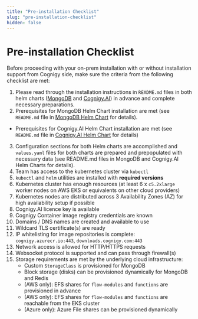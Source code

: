 ```yaml
---
title: "Pre-installation Checklist"
slug: "pre-installation-checklist"
hidden: false
---
```


# Pre-installation Checklist

Before proceeding with your on-prem installation with or without installation support from Cognigy side, make sure the criteria from the following checklist are met:
1. Please read through the installation instructions in `README.md` files in both helm charts ([MongoDB](https://github.com/Cognigy/cognigy-mongodb-helm-chart) and [Cognigy.AI](https://github.com/Cognigy/cognigy-ai-helm-chart)) in advance and complete necessary preparations.
2. Prerequisites for MongoDB Helm Chart installation are met (see `README.md` file in [MongoDB Helm Chart](https://github.com/Cognigy/cognigy-mongodb-helm-chart) for details).
- Prerequisites for Cognigy.AI Helm Chart installation are met (see `README.md` file in [Cognigy.AI Helm Chart](https://github.com/Cognigy/cognigy-ai-helm-chart) for details)
3. Configuration sections for both Helm charts are accomplished and `values.yaml` files for both charts are prepared and prepopulated with necessary data (see README.md files in MongoDB and Cognigy.AI Helm Charts for details).
4. Team has access to the kubernetes cluster via `kubectl`
5. `kubectl` and `helm` utilities are installed with **required versions**
6. Kubernetes cluster has enough resources (at least 6 x `c5.2xlarge` worker nodes on AWS EKS or equivalents on other cloud providers)
7. Kubernetes nodes are distributed across 3 Availability Zones (AZ) for high availability setup if possible
8. Cognigy.AI licence key is available
9. Cognigy Container image registry credentials are known
10. Domains / DNS names are created and available to use
11. Wildcard TLS certificate(s) are ready
12. IP whitelisting for image repositories is complete: `cognigy.azurecr.io:443`, `downloads.cognigy.com:443`
13. Network access is allowed for HTTP/HTTPS requests
14. Websocket protocol is supported and can pass through firewall(s)
15. Storage requirements are met by the underlying cloud infrastructure:
    - Custom `StorageClass` is provisioned for MongoDB
    - Block storage (disks) can be provisioned dynamically for MongoDB and Redis
    - (AWS only): EFS shares for `flow-modules` and `functions` are provisioned in advance
    - (AWS only): EFS shares for `flow-modules` and `functions`  are reachable from the EKS cluster
    - (Azure only): Azure File shares can be provisioned dynamically